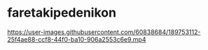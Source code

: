 # faretakipedenikon


https://user-images.githubusercontent.com/60838684/189753112-25f4ae88-ccf8-44f0-ba10-906a2553c6e9.mp4

